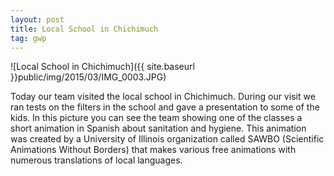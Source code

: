 ```yaml
---
layout: post
title: Local School in Chichimuch
tag: gwp
---
```


![Local School in Chichimuch]({{ site.baseurl }}public/img/2015/03/IMG_0003.JPG)

Today our team visited the local school in Chichimuch.  During our visit we ran tests on the filters in the school and gave a presentation to some of the kids.  In this picture you can see the team showing one of the classes a short animation in Spanish about sanitation and hygiene. This animation was created by a University of Illinois organization called SAWBO (Scientific Animations Without Borders) that makes various free animations with numerous translations of local languages.
